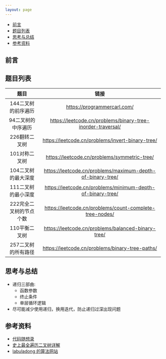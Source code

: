 ```yaml
---
layout: page
---
```


<!-- vim-markdown-toc Marked -->

* [前言](#前言)
* [题目列表](#题目列表)
* [思考与总结](#思考与总结)
* [参考资料](#参考资料)

<!-- vim-markdown-toc -->

## 前言



## 题目列表

| 题目 | 链接 | 
|:------:|:------:|
| 144二叉树的前序遍历 | https://programmercarl.com/ | 
| 94二叉树的中序遍历 |  https://leetcode.cn/problems/binary-tree-inorder-traversal/ |
| 226翻转二叉树 | https://leetcode.cn/problems/invert-binary-tree/ |
| 101对称二叉树 | https://leetcode.cn/problems/symmetric-tree/ |
| 104二叉树的最大深度 | https://leetcode.cn/problems/maximum-depth-of-binary-tree/ |
| 111二叉树的最小深度 | https://leetcode.cn/problems/minimum-depth-of-binary-tree/ |
| 222完全二叉树的节点个数 | https://leetcode.cn/problems/count-complete-tree-nodes/ |
| 110平衡二叉树 | https://leetcode.cn/problems/balanced-binary-tree/ |
| 257二叉树的所有路径 | https://leetcode.cn/problems/binary-tree-paths/ |


## 思考与总结

- 递归三部曲: 
    - 函数参数
    - 终止条件
    - 单层循环逻辑
- 尽可能减少使用递归，换用迭代，防止递归过深出现问题


## 参考资料

- [代码随想录](https://programmercarl.com/)
- [史上最全遍历二叉树详解](https://leetcode.cn/problems/binary-tree-preorder-traversal/solution/leetcodesuan-fa-xiu-lian-dong-hua-yan-shi-xbian-2/)
- [labuladong 的算法网站](https://labuladong.gitee.io/algo/)
